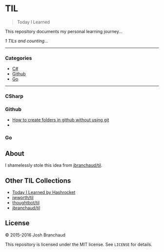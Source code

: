 # TIL

> Today I Learned

This repository documents my personal learning journey... 

_1 TILs and counting..._

---

### Categories

* [C#](#Csharp)
* [Github](#github)
* [Go](#Go)

---

### CSharp

### Github 

- [How to create folders in github without using git](github/how_to_create_folders_in_github.md)
- 
### Go

## About

I shamelessly stole this idea from
[jbranchaud/til](https://github.com/jbranchaud/til).

## Other TIL Collections

* [Today I Learned by Hashrocket](https://til.hashrocket.com)
* [jwworth/til](https://github.com/jwworth/til)
* [thoughtbot/til](https://github.com/thoughtbot/til)
* [jbranchaud/til](https://github.com/jbranchaud/til)


## License

&copy; 2015-2016 Josh Branchaud

This repository is licensed under the MIT license. See `LICENSE` for
details.
